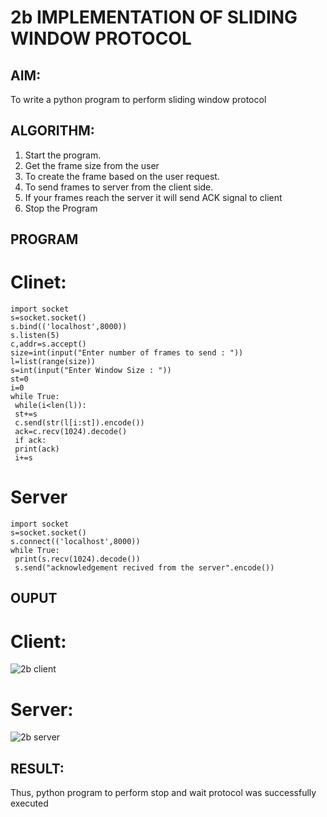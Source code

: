 # 2b IMPLEMENTATION OF SLIDING WINDOW PROTOCOL
## AIM:
To write a python program to perform sliding window protocol
## ALGORITHM:
1. Start the program.
2. Get the frame size from the user
3. To create the frame based on the user request.
4. To send frames to server from the client side.
5. If your frames reach the server it will send ACK signal to client
6. Stop the Program
## PROGRAM
# Clinet:
```
import socket
s=socket.socket()
s.bind(('localhost',8000))
s.listen(5)
c,addr=s.accept()
size=int(input("Enter number of frames to send : "))
l=list(range(size))
s=int(input("Enter Window Size : "))
st=0
i=0
while True:
 while(i<len(l)):
 st+=s
 c.send(str(l[i:st]).encode())
 ack=c.recv(1024).decode()
 if ack:
 print(ack)
 i+=s
```
# Server
```
import socket
s=socket.socket()
s.connect(('localhost',8000))
while True: 
 print(s.recv(1024).decode())
 s.send("acknowledgement recived from the server".encode())
```
## OUPUT
# Client:
![2b client](https://github.com/POZHILANVD/2b_SLIDING_WINDOW_PROTOCOL/assets/144870498/9e141a02-96f2-45d4-b7df-f5ea4e5a4dc7)
# Server:
![2b server](https://github.com/POZHILANVD/2b_SLIDING_WINDOW_PROTOCOL/assets/144870498/c95def4a-2b44-494e-a68f-dc7e284b3338)
## RESULT:
Thus, python program to perform stop and wait protocol was successfully executed







